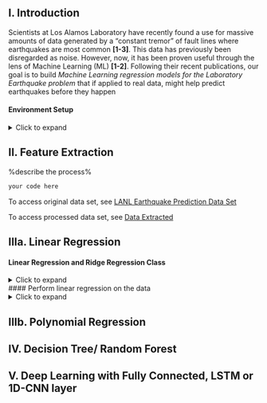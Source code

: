 ## I. Introduction
Scientists at Los Alamos Laboratory have recently found a use for massive amounts of data generated by a “constant tremor” of fault lines where earthquakes are most common **[1-3]**. This data has previously been disregarded as noise. However, now, it has been proven useful through the lens of Machine Learning (ML) **[1-2]**. Following their recent publications, our goal is to build _Machine Learning regression models for the Laboratory Earthquake problem_ that if applied to real data, might help predict earthquakes before they happen

#### Environment Setup

<details><summary>Click to expand</summary>
<p>


```python
import os
from scipy import ndimage, misc
from matplotlib import pyplot as plt
import numpy as np
from sklearn.datasets import load_boston, load_diabetes, load_digits, load_breast_cancer
from keras.datasets import mnist
import pandas as pd
from sklearn.linear_model import LinearRegression
%matplotlib inline
```

</p>
</details>


## II. Feature Extraction
%describe the process%

```markdown
your code here
```
To access original data set, see [LANL Earthquake Prediction Data Set](https://www.kaggle.com/c/LANL-Earthquake-Prediction/data)

To access processed data set, see [Data Extracted](extract_train_full.csv)

## IIIa. Linear Regression
#### Linear Regression and Ridge Regression Class

<details><summary>Click to expand</summary>
<p>


```python
class LinearReg(object):
    @staticmethod 
    def fit(xtrain, ytrain):
        """
        Args:
            xtrain: NxD numpy array, where N is number 
                    of instances and D is the dimensionality of each 
                    instance
            ytarin: Nx1 numpy array, the true labels
        Return:
            weight: Dx1 numpy array, the weights of linear regression model
        """
        x_tp = np.transpose(xtrain)
        weight = np.linalg.inv(x_tp @ xtrain) @ x_tp @ ytrain
        return weight
        raise NotImplementedError

    @staticmethod
    def predict(xtest, weight):
        """
        Args:
            xtest: NxD numpy array, where N is number 
                   of instances and D is the dimensionality of each 
                   instance
            weight: Dx1 numpy array, the weights of linear regression model
        Return:
            prediction: Nx1 numpy array, the predicted labels
        """
        prediction = xtest @ weight
        return prediction
        raise NotImplementedError
        
class RidgeReg(LinearReg):

    @staticmethod
    def fit(xtrain, ytrain, c_lambda):
        xtrain = np.append(np.ones((xtrain.shape[0], 1)), xtrain, axis = 1)
        tau = c_lambda * np.eye(xtrain.shape[1])
        tau[0][0] = 0
        weight = np.linalg.inv(xtrain.T @ xtrain + tau) @ xtrain.T @ ytrain
        return weight
        raise NotImplementedError
        
    def predict(xtest, weight):
        x_phi = np.append(np.ones((xtest.shape[0],1)), xtest, axis = 1)
        prediction = x_phi @ weight
        return prediction
        raise NotImplementedError
```

</p>
</details>
#### Perform linear regression on the data

<details><summary>Click to expand</summary>
<p>


```python
train = pd.read_csv("extract_train_full.csv", delimiter = ',')
dataset = train.as_matrix()
features = dataset[0:dataset.shape[0], 1:6]
target = dataset[0:dataset.shape[0], 6]
weight = LinearReg.fit(features, target)
predict = LinearReg.predict(features, weight)

fig, axes = plt.subplots(nrows=2, ncols=3)
fig.tight_layout()
fig.subplots_adjust(left=0.1, bottom=-1.2, right=0.9, top=0.9, wspace=0.4, hspace=0.2)

plt.subplot(321)
plt.ylabel("Target Values")
plt.xlabel("Feature #1")
feature_one = dataset[0:dataset.shape[0], 1].reshape(dataset.shape[0], 1)
x = np.array([np.amin(feature_one),np.amax(feature_one)])
y = np.array([predict[np.argmin(feature_one)], predict[np.argmax(feature_one)]])
plt.plot(x, y, color = 'r', linewidth = 2.0)
plt.scatter(feature_one, target)

plt.subplot(322)
plt.ylabel("Target Values")
plt.xlabel("Feature #2")
feature_two = dataset[0:dataset.shape[0], 2].reshape(dataset.shape[0], 1)
x = np.array([np.amin(feature_two),np.amax(feature_two)])
y = np.array([predict[np.argmin(feature_two)], predict[np.argmax(feature_two)]])
plt.plot(x, y, color = 'r', linewidth = 2.0)
plt.scatter(feature_two, target)

plt.subplot(323)
plt.ylabel("Target Values")
plt.xlabel("Feature #3")
feature_three = dataset[0:dataset.shape[0], 3].reshape(dataset.shape[0], 1)
x = np.array([np.amin(feature_three),np.amax(feature_three)])
y = np.array([predict[np.argmin(feature_three)], predict[np.argmax(feature_three)]])
plt.plot(x, y, color = 'r', linewidth = 2.0)
plt.scatter(feature_three, target)

plt.subplot(324)
plt.ylabel("Target Values")
plt.xlabel("Feature #4")
feature_four = dataset[0:dataset.shape[0], 4].reshape(dataset.shape[0], 1)
x = np.array([np.amin(feature_four),np.amax(feature_four)])
y = np.array([predict[np.argmin(feature_four)], predict[np.argmax(feature_four)]])
plt.plot(x, y, color = 'r', linewidth = 2.0)
plt.scatter(feature_four, target)

plt.subplot(325)
plt.ylabel("Target Values")
plt.xlabel("Feature #5")
feature_five = dataset[0:dataset.shape[0], 1].reshape(dataset.shape[0], 1)
x = np.array([np.amin(feature_five),np.amax(feature_five)])
y = np.array([predict[np.argmin(feature_five)], predict[np.argmax(feature_five)]])
plt.plot(x, y, color = 'r', linewidth = 2.0)
plt.scatter(feature_five, target)
```

</p>
</details>

## IIIb. Polynomial Regression

## IV. Decision Tree/ Random Forest

## V. Deep Learning with Fully Connected, LSTM or 1D-CNN layer
